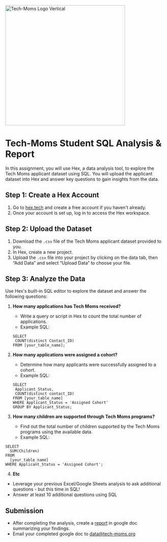 <img width="377" alt="Tech-Moms Logo Vertical" src="https://github.com/user-attachments/assets/02aae052-a29d-493b-bac1-a884f84a6891">

# Tech-Moms Student SQL Analysis & Report 

In this assignment, you will use Hex, a data analysis tool, to explore the Tech Moms applicant dataset using SQL. You will upload the applicant dataset into Hex and answer key questions to gain insights from the data.

## Step 1: Create a Hex Account
1. Go to [hex.tech](https://hex.tech) and create a free account if you haven't already.
2. Once your account is set up, log in to access the Hex workspace.

## Step 2: Upload the Dataset
1. Download the `.csv` file of the Tech Moms applicant dataset provided to you.
2. In Hex, create a new project.
3. Upload the `.csv` file into your project by clicking on the data tab, then “Add Data” and select “Upload Data” to choose your file.

## Step 3: Analyze the Data
Use Hex's built-in SQL editor to explore the dataset and answer the following questions:

1. **How many applications has Tech Moms received?**
   - Write a query or script in Hex to count the total number of applications.
   - Example SQL:
    ```
    SELECT
     COUNT(distinct Contact_ID) 
    FROM [your_table_name];
    ```

2. **How many applications were assigned a cohort?**
   - Determine how many applicants were successfully assigned to a cohort.
   - Example SQL: 
   ```
   SELECT 
    Applicant_Status, 
    COUNT(distinct contact_ID) 
   FROM [your_table_name]
   WHERE Applicant_Status = 'Assigned Cohort' 
   GROUP BY Applicant_Status;
   ```

3. **How many children are supported through Tech Moms programs?**
   - Find out the total number of children supported by the Tech Moms programs using the available data.
   - Example SQL:
  ```
  SELECT
    SUM(Children)
  FROM
    [your_table_name]
  WHERE Applicant_Status = 'Assigned Cohort';
  ```
     
4. **Etc** 
  - Leverage your previous Excel/Google Sheets analysis to ask additional questions - but this time in SQL!
  - Answer at least 10 additional questions using SQL 

## Submission
- After completing the analysis, create a [report](https://github.com/Tech-Moms/data-analytics-course/blob/main/module_3/report.md) in google doc summarizing your findings.
- Email your completed google doc to data@tech-moms.org

  
